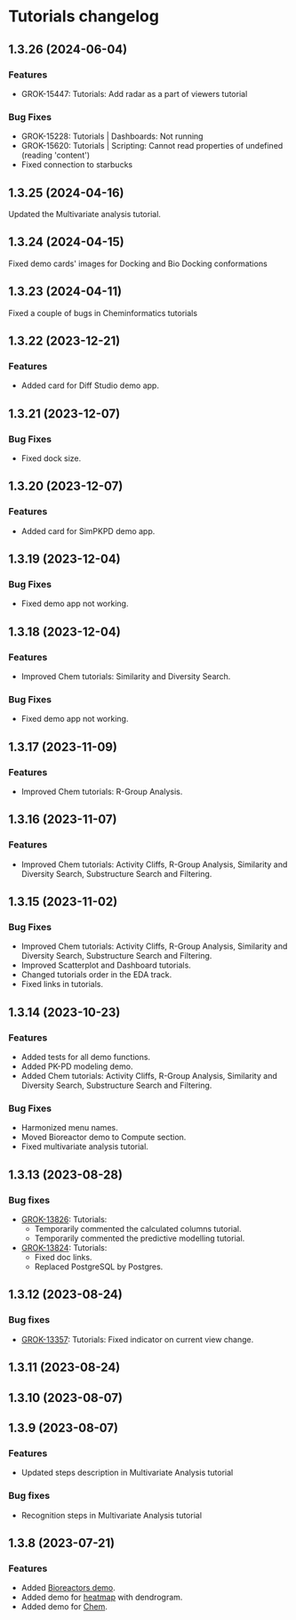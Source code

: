 # Tutorials changelog

## 1.3.26 (2024-06-04)

### Features

* GROK-15447: Tutorials: Add radar as a part of viewers tutorial

### Bug Fixes

* GROK-15228: Tutorials | Dashboards: Not running
* GROK-15620: Tutorials | Scripting: Cannot read properties of undefined (reading 'content')
* Fixed connection to starbucks

## 1.3.25 (2024-04-16)

Updated the Multivariate analysis tutorial.

## 1.3.24 (2024-04-15)

Fixed demo cards' images for Docking and Bio Docking conformations

## 1.3.23 (2024-04-11)

Fixed a couple of bugs in Cheminformatics tutorials

## 1.3.22 (2023-12-21)

### Features

* Added card for Diff Studio demo app.

## 1.3.21 (2023-12-07)

### Bug Fixes

* Fixed dock size.

## 1.3.20 (2023-12-07)

### Features

* Added card for SimPKPD demo app.

## 1.3.19 (2023-12-04)

### Bug Fixes

* Fixed demo app not working.

## 1.3.18 (2023-12-04)

### Features

* Improved Chem tutorials: Similarity and Diversity Search.

### Bug Fixes

* Fixed demo app not working.

## 1.3.17 (2023-11-09)

### Features

* Improved Chem tutorials: R-Group Analysis.

## 1.3.16 (2023-11-07)

### Features

* Improved Chem tutorials: Activity Cliffs, R-Group Analysis, Similarity and Diversity Search, Substructure Search and Filtering.

## 1.3.15 (2023-11-02)

### Bug Fixes

* Improved Chem tutorials: Activity Cliffs, R-Group Analysis, Similarity and Diversity Search, Substructure Search and Filtering.
* Improved Scatterplot and Dashboard tutorials.
* Changed tutorials order in the EDA track.
* Fixed links in tutorials.

## 1.3.14 (2023-10-23)

### Features

* Added tests for all demo functions.
* Added PK-PD modeling demo.
* Added Chem tutorials: Activity Cliffs, R-Group Analysis, Similarity and Diversity Search, Substructure Search and Filtering.

### Bug Fixes

* Harmonized menu names.
* Moved Bioreactor demo to Compute section.
* Fixed multivariate analysis tutorial.

## 1.3.13 (2023-08-28)

### Bug fixes

* [GROK-13826](https://reddata.atlassian.net/browse/GROK-13826): Tutorials:
  * Temporarily commented the calculated columns tutorial.
  * Temporarily commented the predictive modelling tutorial.
* [GROK-13824](https://reddata.atlassian.net/browse/GROK-13824): Tutorials:
  * Fixed doc links.
  * Replaced PostgreSQL by Postgres.

## 1.3.12 (2023-08-24)

### Bug fixes

* [GROK-13357](https://reddata.atlassian.net/browse/GROK-13357): Tutorials: Fixed indicator on current view change.

## 1.3.11 (2023-08-24)

## 1.3.10 (2023-08-07)

## 1.3.9 (2023-08-07)

### Features

* Updated steps description in Multivariate Analysis tutorial

### Bug fixes

* Recognition steps in Multivariate Analysis tutorial

## 1.3.8 (2023-07-21)

### Features

* Added [Bioreactors demo](https://public.datagrok.ai/apps/Tutorials/Demo/Bioreactors).
* Added demo for [heatmap](https://public.datagrok.ai/apps/Tutorials/Demo/Visualization/General/Heatmap) with dendrogram.
* Added demo for [Chem](https://public.datagrok.ai/apps/Tutorials/Demo/Cheminformatics).
